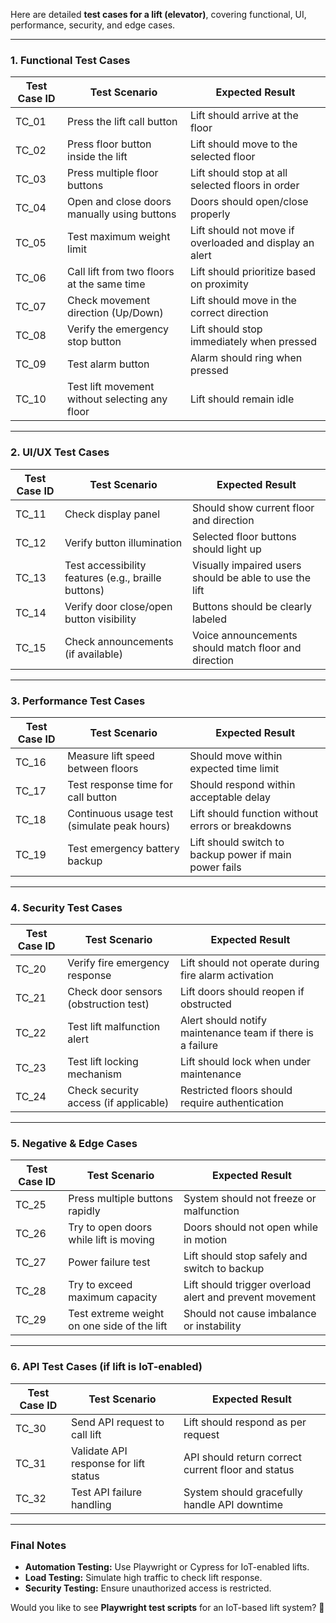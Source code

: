 Here are detailed **test cases for a lift (elevator)**, covering functional, UI, performance, security, and edge cases.

---

### **1. Functional Test Cases**
| Test Case ID | Test Scenario | Expected Result |
|-------------|--------------|----------------|
| TC_01 | Press the lift call button | Lift should arrive at the floor |
| TC_02 | Press floor button inside the lift | Lift should move to the selected floor |
| TC_03 | Press multiple floor buttons | Lift should stop at all selected floors in order |
| TC_04 | Open and close doors manually using buttons | Doors should open/close properly |
| TC_05 | Test maximum weight limit | Lift should not move if overloaded and display an alert |
| TC_06 | Call lift from two floors at the same time | Lift should prioritize based on proximity |
| TC_07 | Check movement direction (Up/Down) | Lift should move in the correct direction |
| TC_08 | Verify the emergency stop button | Lift should stop immediately when pressed |
| TC_09 | Test alarm button | Alarm should ring when pressed |
| TC_10 | Test lift movement without selecting any floor | Lift should remain idle |

---

### **2. UI/UX Test Cases**
| Test Case ID | Test Scenario | Expected Result |
|-------------|--------------|----------------|
| TC_11 | Check display panel | Should show current floor and direction |
| TC_12 | Verify button illumination | Selected floor buttons should light up |
| TC_13 | Test accessibility features (e.g., braille buttons) | Visually impaired users should be able to use the lift |
| TC_14 | Verify door close/open button visibility | Buttons should be clearly labeled |
| TC_15 | Check announcements (if available) | Voice announcements should match floor and direction |

---

### **3. Performance Test Cases**
| Test Case ID | Test Scenario | Expected Result |
|-------------|--------------|----------------|
| TC_16 | Measure lift speed between floors | Should move within expected time limit |
| TC_17 | Test response time for call button | Should respond within acceptable delay |
| TC_18 | Continuous usage test (simulate peak hours) | Lift should function without errors or breakdowns |
| TC_19 | Test emergency battery backup | Lift should switch to backup power if main power fails |

---

### **4. Security Test Cases**
| Test Case ID | Test Scenario | Expected Result |
|-------------|--------------|----------------|
| TC_20 | Verify fire emergency response | Lift should not operate during fire alarm activation |
| TC_21 | Check door sensors (obstruction test) | Lift doors should reopen if obstructed |
| TC_22 | Test lift malfunction alert | Alert should notify maintenance team if there is a failure |
| TC_23 | Test lift locking mechanism | Lift should lock when under maintenance |
| TC_24 | Check security access (if applicable) | Restricted floors should require authentication |

---

### **5. Negative & Edge Cases**
| Test Case ID | Test Scenario | Expected Result |
|-------------|--------------|----------------|
| TC_25 | Press multiple buttons rapidly | System should not freeze or malfunction |
| TC_26 | Try to open doors while lift is moving | Doors should not open while in motion |
| TC_27 | Power failure test | Lift should stop safely and switch to backup |
| TC_28 | Try to exceed maximum capacity | Lift should trigger overload alert and prevent movement |
| TC_29 | Test extreme weight on one side of the lift | Should not cause imbalance or instability |

---

### **6. API Test Cases (if lift is IoT-enabled)**
| Test Case ID | Test Scenario | Expected Result |
|-------------|--------------|----------------|
| TC_30 | Send API request to call lift | Lift should respond as per request |
| TC_31 | Validate API response for lift status | API should return correct current floor and status |
| TC_32 | Test API failure handling | System should gracefully handle API downtime |

---

### **Final Notes**
- **Automation Testing:** Use Playwright or Cypress for IoT-enabled lifts.
- **Load Testing:** Simulate high traffic to check lift response.
- **Security Testing:** Ensure unauthorized access is restricted.

Would you like to see **Playwright test scripts** for an IoT-based lift system? 🚀